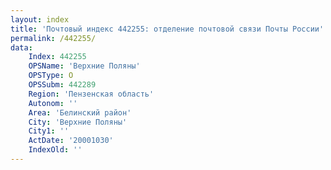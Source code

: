 ```yaml
---
layout: index
title: 'Почтовый индекс 442255: отделение почтовой связи Почты России'
permalink: /442255/
data:
    Index: 442255
    OPSName: 'Верхние Поляны'
    OPSType: О
    OPSSubm: 442289
    Region: 'Пензенская область'
    Autonom: ''
    Area: 'Белинский район'
    City: 'Верхние Поляны'
    City1: ''
    ActDate: '20001030'
    IndexOld: ''
---
```

